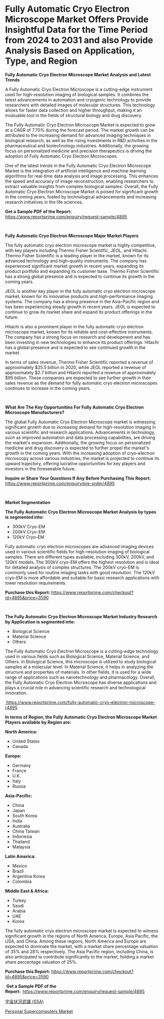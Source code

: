 <p><h1>Fully Automatic Cryo Electron Microscope Market Offers Provide Insightful Data for the Time Period from 2024 to 2031 and also Provide Analysis Based on Application, Type, and Region</h1></p><p><strong>Fully Automatic Cryo Electron Microscope Market Analysis and Latest Trends</strong></p>
<p><p>A Fully Automatic Cryo Electron Microscope is a cutting-edge instrument used for high-resolution imaging of biological samples. It combines the latest advancements in automation and cryogenic technology to provide researchers with detailed images of molecular structures. This technology allows for faster data collection and higher throughput, making it an invaluable tool in the fields of structural biology and drug discovery.</p><p>The Fully Automatic Cryo Electron Microscope Market is expected to grow at a CAGR of 7.70% during the forecast period. The market growth can be attributed to the increasing demand for advanced imaging techniques in biological research, as well as the rising investments in R&D activities in the pharmaceutical and biotechnology industries. Additionally, the growing focus on personalized medicine and precision therapeutics is driving the adoption of Fully Automatic Cryo Electron Microscopes.</p><p>One of the latest trends in the Fully Automatic Cryo Electron Microscope Market is the integration of artificial intelligence and machine learning algorithms for real-time data analysis and image processing. This enhances the speed and accuracy of image reconstruction, enabling researchers to extract valuable insights from complex biological samples. Overall, the Fully Automatic Cryo Electron Microscope Market is poised for significant growth in the coming years, fueled by technological advancements and increasing research initiatives in the life sciences.</p></p>
<p><strong>Get a Sample PDF of the Report:&nbsp;</strong> <a href="https://www.reportprime.com/enquiry/request-sample/4895">https://www.reportprime.com/enquiry/request-sample/4895</a></p>
<p>&nbsp;</p>
<p><strong>Fully Automatic Cryo Electron Microscope Major Market Players</strong></p>
<p><p>The fully automatic cryo electron microscope market is highly competitive, with key players including Thermo Fisher Scientific, JEOL, and Hitachi. Thermo Fisher Scientific is a leading player in the market, known for its advanced technology and high-quality instruments. The company has experienced significant market growth in recent years, expanding its product portfolio and expanding its customer base. Thermo Fisher Scientific has a strong global presence and is expected to continue its growth in the coming years.</p><p>JEOL is another key player in the fully automatic cryo electron microscope market, known for its innovative products and high-performance imaging systems. The company has a strong presence in the Asia-Pacific region and has been experiencing steady growth in recent years. JEOL is expected to continue to grow its market share and expand its product offerings in the future.</p><p>Hitachi is also a prominent player in the fully automatic cryo electron microscope market, known for its reliable and cost-effective instruments. The company has a strong focus on research and development and has been investing in new technologies to enhance its product offerings. Hitachi has a global presence and is expected to see continued growth in the market.</p><p>In terms of sales revenue, Thermo Fisher Scientific reported a revenue of approximately $25.5 billion in 2020, while JEOL reported a revenue of approximately $2.7 billion and Hitachi reported a revenue of approximately $95 billion. These companies are expected to see further growth in their sales revenue as the demand for fully automatic cryo electron microscopes continues to increase in the coming years.</p></p>
<p>&nbsp;</p>
<p><strong>What Are The Key Opportunities For Fully Automatic Cryo Electron Microscope Manufacturers?</strong></p>
<p><p>The global Fully Automatic Cryo Electron Microscope market is witnessing significant growth due to increasing demand for high-resolution imaging in various scientific and research applications. Advancements in technology, such as improved automation and data processing capabilities, are driving the market's expansion. Additionally, the growing focus on personalized medicine and drug discovery is expected to further propel the market's growth in the coming years. With the increasing adoption of cryo-electron microscopy across various industries, the market is projected to continue its upward trajectory, offering lucrative opportunities for key players and investors in the foreseeable future.</p></p>
<p><strong>Inquire or Share Your Questions If Any Before Purchasing This Report:</strong> <a href="https://www.reportprime.com/enquiry/pre-order/4895">https://www.reportprime.com/enquiry/pre-order/4895</a></p>
<p>&nbsp;</p>
<p><strong>Market Segmentation</strong></p>
<p><strong>The Fully Automatic Cryo Electron Microscope Market Analysis by types is segmented into:</strong></p>
<p><ul><li>300kV Cryo-EM</li><li>200kV Cryo-EM</li><li>120kV Cryo-EM</li></ul></p>
<p><p>Fully automatic cryo electron microscopes are advanced imaging devices used in various scientific fields for high-resolution imaging of biological samples. There are different types available, including 300kV, 200kV, and 120kV models. The 300kV cryo-EM offers the highest resolution and is ideal for detailed analysis of complex structures. The 200kV cryo-EM is commonly used for routine imaging tasks with good resolution. The 120kV cryo-EM is more affordable and suitable for basic research applications with lower resolution requirements.</p></p>
<p><strong>Purchase this Report:&nbsp;</strong><a href="https://www.reportprime.com/checkout?id=4895&price=3590">https://www.reportprime.com/checkout?id=4895&price=3590</a></p>
<p>&nbsp;</p>
<p><strong>The Fully Automatic Cryo Electron Microscope Market Industry Research by Application is segmented into:</strong></p>
<p><ul><li>Biological Science</li><li>Material Science</li><li>Others</li></ul></p>
<p><p>The Fully Automatic Cryo Electron Microscope is a cutting-edge technology used in various fields such as Biological Science, Material Science, and Others. In Biological Science, this microscope is utilized to study biological samples at a molecular level. In Material Science, it helps in analyzing the structure and properties of materials. In other fields, it is used for a wide range of applications such as nanotechnology and pharmacology. Overall, the Fully Automatic Cryo Electron Microscope has diverse applications and plays a crucial role in advancing scientific research and technological innovation.</p></p>
<p><a href="https://www.reportprime.com/fully-automatic-cryo-electron-microscope-r4895">&nbsp;https://www.reportprime.com/fully-automatic-cryo-electron-microscope-r4895</a></p>
<p><strong>In terms of Region, the Fully Automatic Cryo Electron Microscope Market Players available by Region are:</strong></p>
<p>
    <p> <strong> North America: </strong>
        <ul>
            <li>United States</li>
            <li>Canada</li>
        </ul>
        </p> 
    <p> <strong> Europe: </strong>
        <ul>
            <li>Germany</li>
            <li>France</li>
            <li>U.K.</li>
            <li>Italy</li>
            <li>Russia</li>
        </ul>
        </p> 
    <p> <strong> Asia-Pacific: </strong>
        <ul>
            <li>China</li>
            <li>Japan</li>
            <li>South Korea</li>
            <li>India</li>
            <li>Australia</li>
            <li>China Taiwan</li>
            <li>Indonesia</li>
            <li>Thailand</li>
            <li>Malaysia</li>
        </ul>
        </p> 
    <p> <strong> Latin America: </strong>
        <ul>
            <li>Mexico</li>
            <li>Brazil</li>
            <li>Argentina Korea</li>
            <li>Colombia</li>
        </ul>
        </p> 
    <p> <strong> Middle East & Africa: </strong>
        <ul>
            <li>Turkey</li>
            <li>Saudi</li>
            <li>Arabia</li>
            <li>UAE</li>
            <li>Korea</li>
        </ul>
    </p>
    </p>
<p><p>The fully automatic cryo electron microscope market is expected to witness significant growth in the regions of North America, Europe, Asia Pacific, the USA, and China. Among these regions, North America and Europe are expected to dominate the market, with a market share percentage valuation of 35% and 28% respectively. The Asia Pacific region, including China, is also anticipated to contribute significantly to the market, holding a market share percentage valuation of 25%.</p></p>
<p><strong>Purchase this Report: </strong><a href="https://www.reportprime.com/checkout?id=4895&price=3590">https://www.reportprime.com/checkout?id=4895&price=3590</a></p>
<p>&nbsp;<strong>Get a Sample PDF of the Report:&nbsp;&nbsp;</strong><a href="https://www.reportprime.com/enquiry/request-sample/4895">https://www.reportprime.com/enquiry/request-sample/4895</a></p>
<p><strong></strong></p>
<p><p><a href="https://github.com/sghwr779811674/Market-Research-Report-List-4/blob/main/106060884089.md">宇宙状況認識 (SSA)</a></p><p><a href="https://github.com/faniayasa/Market-Research-Report-List-1/blob/main/personal-supercomputers-market.md">Personal Supercomputers Market</a></p></p>